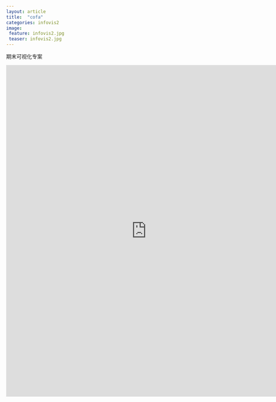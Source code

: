 ```yaml
---
layout: article
title:  "cofa"
categories: infovis2
image: 
 feature: infovis2.jpg
 teaser: infovis2.jpg
---
```


 期末可视化专案

<iframe src="https://public.tableau.com/profile/butter3027#!/vizhome/_18326/1_1?publish=yes/sheet4?:embed=y&:display_count=yes&publish=yes/Dashboard1?:showVizHome=no&:embed=truehttps://public.tableau.com/shared/DJPSG6CX9?:display_count=yes" width="760px" height="900px" frameborder="0"></iframe>